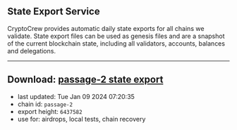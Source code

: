 ## State Export Service
CryptoCrew provides automatic daily state exports for all chains we validate. State export files can be used as genesis files and are a snapshot of the current blockchain state, including all validators, accounts, balances and delegations.

---
**Download: [passage-2 state export](https://dl.ccvalidators.com/SERVICE/passage/passage-2_export_6437582.json)**
---

- last updated: Tue Jan 09 2024 07:20:35
- chain id: `passage-2`
- export height: `6437582`
- use for: airdrops, local tests, chain recovery
